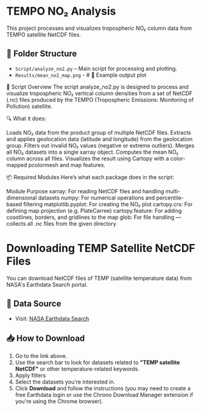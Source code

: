 # TEMPO NO₂ Analysis
This project processes and visualizes tropospheric NO₂ column data from TEMPO satellite NetCDF files.

## 📂 Folder Structure

- `Script/analyze_no2.py` – Main script for processing and plotting.
- `Results/mean_no2_map.png` - # 📸 Example output plot

🧾 Script Overview
The script analyze_no2.py is designed to process and visualize tropospheric NO₂ vertical column densities from a set of NetCDF (.nc) files produced by the TEMPO (Tropospheric Emissions: Monitoring of Pollution) satellite.

🔍 What it does:

Loads NO₂ data from the product group of multiple NetCDF files.
Extracts and applies geolocation data (latitude and longitude) from the geolocation group.
Filters out invalid NO₂ values (negative or extreme outliers).
Merges all NO₂ datasets into a single xarray object.
Computes the mean NO₂ column across all files.
Visualizes the result using Cartopy with a color-mapped pcolormesh and map features.

📦 Required Modules
Here’s what each package does in the script:

Module	Purpose
xarray: For reading NetCDF files and handling multi-dimensional datasets
numpy:	For numerical operations and percentile-based filtering
matplotlib.pyplot:	For creating the NO₂ plot
cartopy.crs:	For defining map projection (e.g. PlateCarree)
cartopy.feature:	For adding coastlines, borders, and gridlines to the map
glob:	For file handling — collects all .nc files from the given directory

# Downloading TEMP Satellite NetCDF Files

You can download NetCDF files of TEMP (satellite temperature data) from NASA's Earthdata Search portal.

## 🔗 Data Source

- Visit: [NASA Earthdata Search](https://search.earthdata.nasa.gov/search)

## 📥 How to Download

1. Go to the link above.
2. Use the search bar to look for datasets related to **"TEMP satellite NetCDF"** or other temperature-related keywords.
3. Apply filters
4. Select the datasets you're interested in.
5. Click **Download** and follow the instructions (you may need to create a free Earthdata login or use the Chrono Download Manager extension if you're using the Chrome browser).
